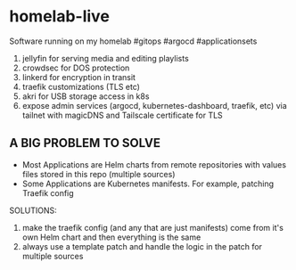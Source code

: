 # homelab-live

Software running on my homelab #gitops #argocd #applicationsets

1. jellyfin for serving media and editing playlists
2. crowdsec for DOS protection
3. linkerd for encryption in transit
4. traefik customizations (TLS etc)
5. akri for USB storage access in k8s
6. expose admin services (argocd, kubernetes-dashboard, traefik, etc) via tailnet with magicDNS and Tailscale certificate for TLS


## A BIG PROBLEM TO SOLVE

- Most Applications are Helm charts from remote repositories with values files 
stored in this repo (multiple sources)  
- Some Applications are Kubernetes manifests. For example, patching Traefik config  

SOLUTIONS:
1. make the traefik config (and any that are just manifests) come from it's own 
Helm chart and then everything is the same  
2. always use a template patch and handle the logic in the patch for multiple
sources   

